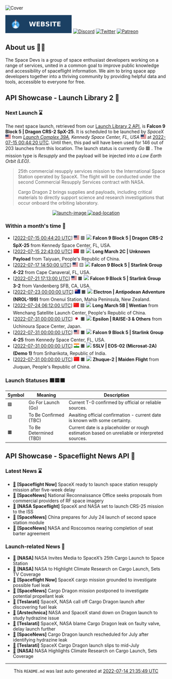 ![Cover](https://raw.githubusercontent.com/TheSpaceDevs/Tutorials/main/assets/tsd_cover.png)


[![Website](https://raw.githubusercontent.com/TheSpaceDevs/Tutorials/e36b2c250ce7fcd4a801c1ed6cb1f9f9d031696b/assets/badge_tsd_website.svg)](https://thespacedevs.com/)
[![Discord](https://img.shields.io/badge/Discord-%237289DA.svg?style=for-the-badge&logo=discord&logoColor=white)](https://discord.gg/p7ntkNA)
[![Twitter](https://img.shields.io/badge/Twitter-%231DA1F2.svg?style=for-the-badge&logo=Twitter&logoColor=white)](https://twitter.com/TheSpaceDevs)
[![Patreon](https://img.shields.io/badge/Patreon-F96854?style=for-the-badge&logo=patreon&logoColor=white)](https://www.patreon.com/TheSpaceDevs)

## About us 🧑‍🚀
The Space Devs is a group of space enthusiast developers working on a range of
services, united in a common goal to improve public knowledge and accessibility
of spaceflight information. We aim to bring space app developers together into a
thriving community by providing helpful data and tools, accessible to everyone
for free.

## API Showcase - Launch Library 2 🚀

### Next Launch ⌛
The next space launch, retrieved from our
<a href="https://thespacedevs.com/llapi">Launch Library 2 API</a>, is
**Falcon 9 Block 5 | Dragon CRS-2 SpX-25**. It is scheduled to be launched by *SpaceX*
<img width="17" src="https://raw.githubusercontent.com/lipis/flag-icons/main/flags/4x3/us.svg" />
from *<a href="https://en.wikipedia.org/wiki/Kennedy_Space_Center_Launch_Complex_39#Launch_Pad_39A">Launch Complex 39A</a>, Kennedy Space Center, FL, USA*
<img width="17" src="https://raw.githubusercontent.com/lipis/flag-icons/main/flags/4x3/us.svg" />
at <a href="https://www.timeanddate.com/worldclock/fixedtime.html?iso=20220715T004420">2022-07-15 00:44:20 UTC</a>.  Until
then, this pad will have been used for 146
out of 203 launches from this location. The launch status is currently
*Go* 🟩 . The mission type is
*Resupply* and the payload will be injected
into *a Low Earth Orbit
(LEO)*.
<br>
<blockquote>
  25th commercial resupply services mission to the International Space Station operated by SpaceX. The flight will be conducted under the second Commercial Resupply Services contract with NASA.

Cargo Dragon 2 brings supplies and payloads, including critical materials to directly support science and research investigations that occur onboard the orbiting laboratory.
</blockquote>

<p float="left" align="center">
  <a href="https://en.wikipedia.org/wiki/Falcon_9" >
    <img alt="launch-image" height="200" src="https://spacelaunchnow-prod-east.nyc3.digitaloceanspaces.com/media/launch_images/falcon2520925_image_20220713235516.jpeg" />
  </a>
  <a href="http://maps.google.com/maps?q=28.608+N,+80.604+W" >
    <img alt="pad-location" height="200" src="https://spacelaunchnow-prod-east.nyc3.digitaloceanspaces.com/media/launch_images/location_27_20200803142447.jpg"  />
  </a>
</p>

### Within a month's time 📅
- \[<a href="https://www.timeanddate.com/worldclock/fixedtime.html?iso=20220715T004420">2022-07-15 00:44:20 UTC</a>\]  <img width="17" src="https://raw.githubusercontent.com/lipis/flag-icons/main/flags/4x3/us.svg" /> 🟩  <a href="https://www.google.com/calendar/render?action=TEMPLATE&text=Falcon 9 Block 5 | Dragon CRS-2 SpX-25&location=Kennedy Space Center, FL, USA&dates=20220715T004420Z%2F20220715T004420Z"><img border="0" width="15" src="https://upload.wikimedia.org/wikipedia/commons/a/a5/Google_Calendar_icon_%282020%29.svg"></a> **Falcon 9 Block 5 | Dragon CRS-2 SpX-25** from Kennedy Space Center, FL, USA.
- \[<a href="https://www.timeanddate.com/worldclock/fixedtime.html?iso=20220715T224300">2022-07-15 22:43:00 UTC</a>\]  <img width="17" src="https://raw.githubusercontent.com/lipis/flag-icons/main/flags/4x3/cn.svg" /> 🟩  <a href="https://www.google.com/calendar/render?action=TEMPLATE&text=Long March 2C | Unknown Payload&location=Taiyuan, People&#x27;s Republic of China&dates=20220715T224300Z%2F20220715T230700Z"><img border="0" width="15" src="https://upload.wikimedia.org/wikipedia/commons/a/a5/Google_Calendar_icon_%282020%29.svg"></a> **Long March 2C | Unknown Payload** from Taiyuan, People's Republic of China.
- \[<a href="https://www.timeanddate.com/worldclock/fixedtime.html?iso=20220717T145000">2022-07-17 14:50:00 UTC</a>\]  <img width="17" src="https://raw.githubusercontent.com/lipis/flag-icons/main/flags/4x3/us.svg" /> 🟨  <a href="https://www.google.com/calendar/render?action=TEMPLATE&text=Falcon 9 Block 5 | Starlink Group 4-22&location=Cape Canaveral, FL, USA&dates=20220717T145000Z%2F20220717T145000Z"><img border="0" width="15" src="https://upload.wikimedia.org/wikipedia/commons/a/a5/Google_Calendar_icon_%282020%29.svg"></a> **Falcon 9 Block 5 | Starlink Group 4-22** from Cape Canaveral, FL, USA.
- \[<a href="https://www.timeanddate.com/worldclock/fixedtime.html?iso=20220721T171300">2022-07-21 17:13:00 UTC</a>\]  <img width="17" src="https://raw.githubusercontent.com/lipis/flag-icons/main/flags/4x3/us.svg" /> 🟧  <a href="https://www.google.com/calendar/render?action=TEMPLATE&text=Falcon 9 Block 5 | Starlink Group 3-2&location=Vandenberg SFB, CA, USA&dates=20220721T171300Z%2F20220721T171300Z"><img border="0" width="15" src="https://upload.wikimedia.org/wikipedia/commons/a/a5/Google_Calendar_icon_%282020%29.svg"></a> **Falcon 9 Block 5 | Starlink Group 3-2** from Vandenberg SFB, CA, USA.
- \[<a href="https://www.timeanddate.com/worldclock/fixedtime.html?iso=20220723T000000">2022-07-23 00:00:00 UTC</a>\]  <img width="17" src="https://raw.githubusercontent.com/lipis/flag-icons/main/flags/4x3/nz.svg" /> 🟧  <a href="https://www.google.com/calendar/render?action=TEMPLATE&text=Electron | Antipodean Adventure (NROL-199)&location=Onenui Station, Mahia Peninsula, New Zealand&dates=20220723T000000Z%2F20220723T000000Z"><img border="0" width="15" src="https://upload.wikimedia.org/wikipedia/commons/a/a5/Google_Calendar_icon_%282020%29.svg"></a> **Electron | Antipodean Adventure (NROL-199)** from Onenui Station, Mahia Peninsula, New Zealand.
- \[<a href="https://www.timeanddate.com/worldclock/fixedtime.html?iso=20220724T061200">2022-07-24 06:12:00 UTC</a>\]  <img width="17" src="https://raw.githubusercontent.com/lipis/flag-icons/main/flags/4x3/cn.svg" /> 🟩  <a href="https://www.google.com/calendar/render?action=TEMPLATE&text=Long March 5B | Wentian&location=Wenchang Satellite Launch Center, People&#x27;s Republic of China&dates=20220724T061200Z%2F20220724T062900Z"><img border="0" width="15" src="https://upload.wikimedia.org/wikipedia/commons/a/a5/Google_Calendar_icon_%282020%29.svg"></a> **Long March 5B | Wentian** from Wenchang Satellite Launch Center, People's Republic of China.
- \[<a href="https://www.timeanddate.com/worldclock/fixedtime.html?iso=20220731T000000">2022-07-31 00:00:00 UTC</a>\]  <img width="17" src="https://raw.githubusercontent.com/lipis/flag-icons/main/flags/4x3/jp.svg" /> 🟧  <a href="https://www.google.com/calendar/render?action=TEMPLATE&text=Epsilon | RAISE-3 &amp; Others&location=Uchinoura Space Center, Japan&dates=20220731T000000Z%2F20220731T000000Z"><img border="0" width="15" src="https://upload.wikimedia.org/wikipedia/commons/a/a5/Google_Calendar_icon_%282020%29.svg"></a> **Epsilon | RAISE-3 & Others** from Uchinoura Space Center, Japan.
- \[<a href="https://www.timeanddate.com/worldclock/fixedtime.html?iso=20220731T000000">2022-07-31 00:00:00 UTC</a>\]  <img width="17" src="https://raw.githubusercontent.com/lipis/flag-icons/main/flags/4x3/us.svg" /> 🟧  <a href="https://www.google.com/calendar/render?action=TEMPLATE&text=Falcon 9 Block 5 | Starlink Group 4-25&location=Kennedy Space Center, FL, USA&dates=20220731T000000Z%2F20220731T000000Z"><img border="0" width="15" src="https://upload.wikimedia.org/wikipedia/commons/a/a5/Google_Calendar_icon_%282020%29.svg"></a> **Falcon 9 Block 5 | Starlink Group 4-25** from Kennedy Space Center, FL, USA.
- \[<a href="https://www.timeanddate.com/worldclock/fixedtime.html?iso=20220731T000000">2022-07-31 00:00:00 UTC</a>\]  <img width="17" src="https://raw.githubusercontent.com/lipis/flag-icons/main/flags/4x3/in.svg" /> 🟧  <a href="https://www.google.com/calendar/render?action=TEMPLATE&text=SSLV | EOS-02 (Microsat-2A) (Demo 1)&location=Sriharikota, Republic of India&dates=20220731T000000Z%2F20220731T000000Z"><img border="0" width="15" src="https://upload.wikimedia.org/wikipedia/commons/a/a5/Google_Calendar_icon_%282020%29.svg"></a> **SSLV | EOS-02 (Microsat-2A) (Demo 1)** from Sriharikota, Republic of India.
- \[<a href="https://www.timeanddate.com/worldclock/fixedtime.html?iso=20220731T000000">2022-07-31 00:00:00 UTC</a>\]  <img width="17" src="https://raw.githubusercontent.com/lipis/flag-icons/main/flags/4x3/cn.svg" /> 🟧  <a href="https://www.google.com/calendar/render?action=TEMPLATE&text=Zhuque-2 | Maiden Flight&location=Jiuquan, People&#x27;s Republic of China&dates=20220731T000000Z%2F20220731T000000Z"><img border="0" width="15" src="https://upload.wikimedia.org/wikipedia/commons/a/a5/Google_Calendar_icon_%282020%29.svg"></a> **Zhuque-2 | Maiden Flight** from Jiuquan, People's Republic of China.


### Launch Statuses 🟩🟨🟧
<p align="center">
    <table class="tg">
    <thead>
      <tr>
        <th class="tg-0pky">Symbol</th>
        <th class="tg-0pky">Meaning</th>
        <th class="tg-0pky">Description</th>
      </tr>
    </thead>
    <tbody>
      <tr>
        <td class="tg-0pky">🟩</td>
        <td class="tg-0pky">Go For Launch (Go)</td>
        <td class="tg-0pky">Current T-0 confirmed by official or reliable sources.</td>
      </tr>
      <tr>
        <td class="tg-0pky">🟨</td>
        <td class="tg-0pky">To Be Confirmed (TBC)</td>
        <td class="tg-0pky">Awaiting official confirmation - current date is known with some certainty.</td>
      </tr>
      <tr>
        <td class="tg-0pky">🟧</td>
        <td class="tg-0pky">To Be Determined (TBD)</td>
        <td class="tg-0pky">Current date is a placeholder or rough estimation based on unreliable or interpreted sources.</td>
      </tr>
    </tbody>
    </table>
</p>

## API Showcase - Spaceflight News API 📰

### Latest News ⌛
- <a href="https://spaceflightnow.com/2022/07/14/spacex-ready-to-launch-space-station-resupply-mission-after-five-week-delay/" >🔗</a> **[Spaceflight Now]** SpaceX ready to launch space station resupply mission after five-week delay
- <a href="https://spacenews.com/national-reconnaissance-office-seeks-proposals-from-commercial-rf-space-imagery/" >🔗</a> **[SpaceNews]** National Reconnaissance Office seeks proposals from commercial providers of RF space imagery
- <a href="https://www.nasaspaceflight.com/2022/07/spacex-crs-25-launch/" >🔗</a> **[NASA Spaceflight]** SpaceX and NASA set to launch CRS-25 mission to the ISS
- <a href="https://spacenews.com/china-prepares-for-july-24-launch-of-second-space-station-module/" >🔗</a> **[SpaceNews]** China prepares for July 24 launch of second space station module
- <a href="https://spacenews.com/nasa-and-roscosmos-nearing-completion-of-seat-barter-agreement/" >🔗</a> **[SpaceNews]** NASA and Roscosmos nearing completion of seat barter agreement


### Launch-related News 🚀

- <a href="http://www.nasa.gov/press-release/nasa-invites-media-to-spacex-s-25th-cargo-launch-to-space-station" >🔗</a> **[NASA]** NASA Invites Media to SpaceX’s 25th Cargo Launch to Space Station
- <a href="http://www.nasa.gov/press-release/nasa-to-highlight-climate-research-on-cargo-launch-sets-tv-coverage" >🔗</a> **[NASA]** NASA to Highlight Climate Research on Cargo Launch, Sets TV Coverage
- <a href="https://spaceflightnow.com/2022/06/06/spacex-cargo-mission-grounded-to-investigate-possible-fuel-leak/" >🔗</a> **[Spaceflight Now]** SpaceX cargo mission grounded to investigate possible fuel leak
- <a href="https://spacenews.com/cargo-dragon-mission-postponed-to-investigate-potential-propellant-leak/" >🔗</a> **[SpaceNews]** Cargo Dragon mission postponed to investigate potential propellant leak
- <a href="https://www.teslarati.com/spacex-nasa-cargo-dragon-fuel-leak-crs-25/" >🔗</a> **[Teslarati]** SpaceX, NASA call off Cargo Dragon launch after discovering fuel leak
- <a href="https://arstechnica.com/science/2022/06/nasa-delays-cargo-dragon-flight-due-to-a-propellant-issue/" >🔗</a> **[Arstechnica]** NASA and SpaceX stand down on Dragon launch to study hydrazine issue
- <a href="https://www.teslarati.com/spacex-nasa-cargo-dragon-crs-25-delay-update/" >🔗</a> **[Teslarati]** SpaceX, NASA blame Cargo Dragon leak on faulty valve, delay launch further
- <a href="https://spacenews.com/cargo-dragon-launch-rescheduled-for-july-after-identifying-hydrazine-leak/" >🔗</a> **[SpaceNews]** Cargo Dragon launch rescheduled for July after identifying hydrazine leak
- <a href="https://www.teslarati.com/spacex-cargo-dragon-launch-slips-to-mid-july/" >🔗</a> **[Teslarati]** SpaceX Cargo Dragon launch slips to mid-July
- <a href="http://www.nasa.gov/press-release/nasa-highlights-climate-research-on-cargo-launch-sets-coverage" >🔗</a> **[NASA]** NASA Highlights Climate Research on Cargo Launch, Sets Coverage


<hr>
  <div align="center">
  This <code>README.md</code> was last auto generated at <a href="https://www.timeanddate.com/worldclock/fixedtime.html?iso=20220714T213549">2022-07-14 21:35:49 UTC</a>
  <br>
  <!-- <a href="https://medium.com/@g.h.garrett" target="_blank">Learn to add space launches to your profile here!</a> -->
</div>